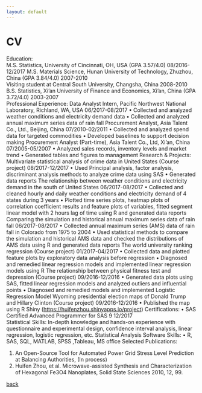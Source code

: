 ```yaml
---
layout: default
---
```


# CV

Education:      
M.S. Statistics, University of Cincinnati, OH, USA (GPA 3.57/4.0)                                                       08/2016-12/2017                                                               M.S. Materials Science, Hunan University of Technology, Zhuzhou, China (GPA 3.84/4.0)	                 2007-2010             
                                         Visiting student at Central South University, Changsha, China                                 2008-2010
B.S. Statistics, Xi’an University of Finance and Economics, Xi’an, China (GPA 3.72/4.0)	                 2003-2007           
Professional Experience:
Data Analyst Intern, Pacific Northwest National Laboratory, Richland, WA, USA                               06/2017-08/2017
•	Collected and analyzed weather conditions and electricity demand data
•	Collected and analyzed annual maximum series data of rain fall
Procurement Analyst, Asia Talent Co., Ltd., Beijing, China                                                                   07/2010-02/2011
•	Collected and analyzed spend data for targeted commodities
•	Developed baselines to support decision making
Procurement Analyst (Part-time), Asia Talent Co., Ltd, Xi’an, China                                                    07/2005-05/2007
•	Analyzed sales records, inventory levels and market trend
•	Generated tables and figures to management
Research & Projects:
Multivariate statistical analysis of crime data in United States (Course project)                                       08/2017-12/2017
•	Used Principal analysis, factor analysis, discriminant analysis methods to analyze crime data using SAS
•	Generated data reports
The relationship between weather conditions and electricity demand in the south of United States        06/2017-08/2017
•	Collected and cleaned hourly and daily weather conditions and electricity demand of 4 states during 3 years
•	Plotted time series plots, heatmap plots of correlation coefficient results and feature plots of variables, fitted segment linear model with 2 hours lag of time using R and generated data reports
Comparing the simulation and historical annual maximum series data of rain fall                                   06/2017-08/2017
•	Collected annual maximum series (AMS) data of rain fall in Colorado from 1975 to 2004
•	Used statistical methods to compare the simulation and historical AMS data and checked the distributions of AMS data using R and generated data reports
The world university ranking regression (Course project)                                                                       01/2017-04/2017 
•	Collected data and plotted feature plots by exploratory data analysis before regression
•	Diagnosed and remedied linear regression models and implemented linear regression models using R
The relationship between physical fitness test and depression (Course project)                                      09/2016-12/2016
•	Generated data plots using SAS, fitted linear regression models and analyzed outliers and influential points
•	Diagnosed and remedied models and implemented Logistic Regression Model
Wyoming presidential election maps of Donald Trump and Hillary Clinton (Course project)               09/2016-12/2016
•	Published the map using R Shiny (https://huifenzhou.shinyapps.io/project)
Certifications:
•	SAS Certified Advanced Programmer for SAS 9                                                                                       12/2017                                                                                              
Statistical Skills:
In-depth knowledge and hands-on experience with questionnaire and experimental design, confidence interval analysis, linear regression, logistic regression, etc.
Statistical Analysis Software Skills:
•	R, SAS, SQL, MATLAB, SPSS ,Tableau, MS office
Selected Publications:
1. An Open-Source Tool for Automated Power Grid Stress Level Prediction at Balancing Authorities, (In process)
2. Huifen Zhou, et al. Microwave-assisted Synthesis and Characterization of Hexagonal Fe3O4 Nanoplates, Solid State Sciences 2010, 12, 99.


[back](./)
